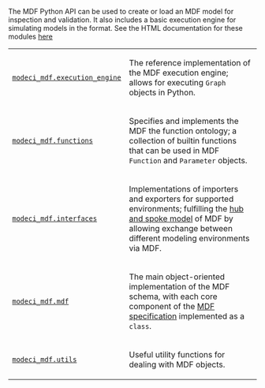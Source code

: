 The MDF Python API can be used to create or load an MDF model for inspection and validation.
It also includes a basic execution engine for simulating models in the format. See the HTML documentation
for these modules [here](https://mdf.readthedocs.io/en/latest/api/_autosummary/modeci_mdf.html)

<table class="longtable docutils align-default">
<colgroup>
<col style="width: 10%">
<col style="width: 90%">
</colgroup>
<tbody>
<tr class="row-odd"><td><p><a class="reference internal" href="https://mdf.readthedocs.io/en/latest/api/_autosummary/modeci_mdf.execution_engine.html" title="modeci_mdf.execution_engine"><code class="xref py py-obj docutils literal notranslate"><span class="pre">modeci_mdf.execution_engine</span></code></a></p></td>
<td><p>The reference implementation of the MDF execution engine; allows for executing <code class="xref py py-class docutils literal notranslate"><span class="pre">Graph</span></code> objects in Python.</p></td>
</tr>
<tr class="row-even"><td><p><a class="reference internal" href="https://mdf.readthedocs.io/en/latest/api/_autosummary/modeci_mdf.functions.html"><code class="xref py py-obj docutils literal notranslate"><span class="pre">modeci_mdf.functions</span></code></a></p></td>
<td><p>Specifies and implements the MDF the function ontology; a collection of builtin functions that can be used in MDF <code class="xref py py-class docutils literal notranslate"><span class="pre">Function</span></code> and <code class="xref py py-class docutils literal notranslate"><span class="pre">Parameter</span></code> objects.</p></td>
</tr>
<tr class="row-odd"><td><p><a class="reference internal" href="https://mdf.readthedocs.io/en/latest/api/_autosummary/modeci_mdf.interfaces.html"><code class="xref py py-obj docutils literal notranslate"><span class="pre">modeci_mdf.interfaces</span></code></a></p></td>
<td><p>Implementations of importers and exporters for supported environments; fulfilling the <a class="reference external" href="https://github.com/ModECI/MDF/tree/main/examples">hub and spoke model</a> of MDF by allowing exchange between different modeling environments via MDF.</p></td>
</tr>
<tr class="row-even"><td><p><a class="reference internal" href="https://mdf.readthedocs.io/en/latest/api/_autosummary/modeci_mdf.mdf.html" title="modeci_mdf.mdf"><code class="xref py py-obj docutils literal notranslate"><span class="pre">modeci_mdf.mdf</span></code></a></p></td>
<td><p>The main object-oriented implementation of the MDF schema, with each core component of the <a class="reference external" href="https://mdf.readthedocs.io/en/latest/api/Specification.html">MDF specification</a> implemented as a <code class="code docutils literal notranslate"><span class="pre">class</span></code>.</p></td>
</tr>
<tr class="row-odd"><td><p><a class="reference internal" href="https://mdf.readthedocs.io/en/latest/api/_autosummary/modeci_mdf.utils.html" title="modeci_mdf.utils"><code class="xref py py-obj docutils literal notranslate"><span class="pre">modeci_mdf.utils</span></code></a></p></td>
<td><p>Useful utility functions for dealing with MDF objects.</p></td>
</tr>
</tbody>
</table>
